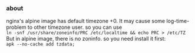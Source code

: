 ### about
nginx's alpine image has default timezone +0. It may cause some log-time-problem to other timezone user. so you can use  
`ln -snf /usr/share/zoneinfo/PRC /etc/localtime && echo PRC > /etc/TZ`  
But in alpine image, there is no zoninfo. so you need install it first:  
`apk --no-cache add tzdata;`
